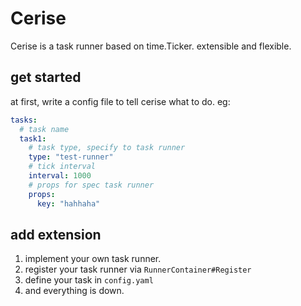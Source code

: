 # Cerise
Cerise is a task runner based on time.Ticker. extensible and flexible.

## get started
at first, write a config file to tell cerise what to do. eg:  
```yaml
tasks:
  # task name
  task1:
    # task type, specify to task runner
    type: "test-runner"
    # tick interval
    interval: 1000
    # props for spec task runner
    props:
      key: "hahhaha"
```

## add extension
1. implement your own task runner.  
1. register your task runner via `RunnerContainer#Register`
1. define your task in `config.yaml`
1. and everything is down.
